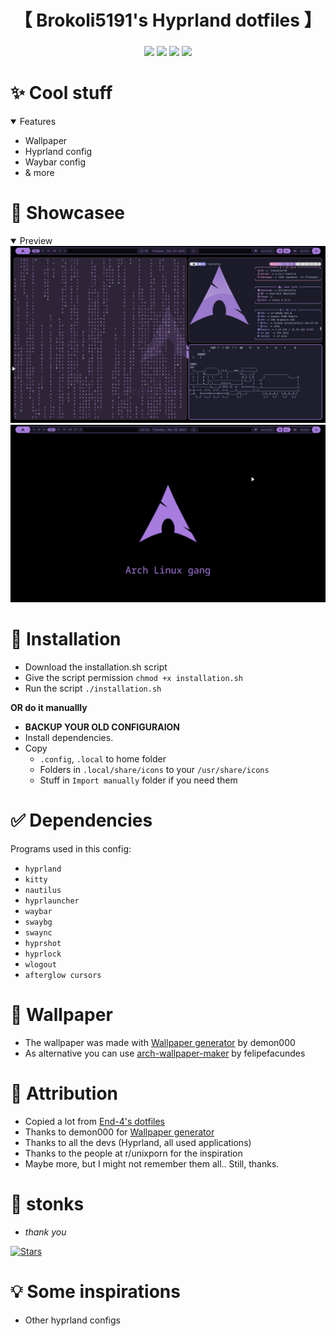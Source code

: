 <div align="center">
    <h1>【 Brokoli5191's Hyprland dotfiles 】</h1>
    <h3></h3>
</div>

<div align="center">

![](https://img.shields.io/github/last-commit/Brokoli5191/Hyprland-Dotfiles?&style=for-the-badge&color=FFB1C8&logoColor=D9E0EE&labelColor=292324)
![](https://img.shields.io/github/stars/Brokoli5191/Hyprland-Dotfiles?style=for-the-badge&logo=andela&color=FFB686&logoColor=D9E0EE&labelColor=292324)
[![](https://img.shields.io/github/repo-size/Brokoli5191/Hyprland-Dotfiles?color=CAC992&label=SIZE&logo=googledrive&style=for-the-badge&logoColor=D9E0EE&labelColor=292324)](https://github.com/end-4/hyprland)
![](https://img.shields.io/badge/issues-skill-green?style=for-the-badge&color=CCE8E9&logoColor=D9E0EE&labelColor=292324)
</a>

</div>

# ✨ Cool stuff
 <details open> 
  <summary>Features</summary>
     
  - Wallpaper
  - Hyprland config 
  - Waybar config
  - & more
</details>



# 👀 Showcasee
 <details open>
  <summary>Preview</summary>
   <img src="/pictures/screenshot.png">
   <img src="/pictures/screenshot2.png">
 </details>



# 🔧 Installation
 - Download the installation.sh script
 - Give the script permission `chmod +x installation.sh`
 - Run the script `./installation.sh`

 **OR do it manuallly**
 
 - **BACKUP YOUR OLD CONFIGURAION**
 - Install dependencies.
 - Copy
   - `.config`, `.local` to home folder
   - Folders in `.local/share/icons` to your `/usr/share/icons`
   - Stuff in `Import manually` folder if you need them



# ✅ Dependencies
Programs used in this config:
 - `hyprland`
 - `kitty`
 - `nautilus`
 - `hyprlauncher`
 - `waybar`
 - `swaybg`
 - `swaync`
 - `hyprshot`
 - `hyprlock`
 - `wlogout`
 - `afterglow cursors`



# 👻 Wallpaper
 - The wallpaper was made with [Wallpaper generator](https://demon000.github.io/archwg/) by demon000
 - As alternative you can use [arch-wallpaper-maker](https://github.com/felipefacundes/arch-wallpaper-maker) by felipefacundes


# 🙏 Attribution
 - Copied a lot from [End-4's dotfiles](https://github.com/end-4/dots-hyprland)
 - Thanks to demon000 for [Wallpaper generator](https://demon000.github.io/archwg/)
 - Thanks to all the devs (Hyprland, all used applications)
 - Thanks to the people at r/unixporn for the inspiration
 - Maybe more, but I might not remember them all.. Still, thanks.


# 🌟 stonks
- _thank you_

[![Stars](https://starchart.cc/Brokoli5191/Hyprland-Dotfiles.svg?variant=adaptive)](https://starchart.cc/Brokoli5191/Hyprland-Dotfiles)

# 💡 Some inspirations
 - Other hyprland configs

